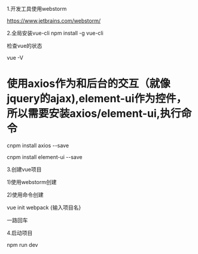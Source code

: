 1.开发工具使用webstorm

https://www.jetbrains.com/webstorm/

2.全局安装vue-cli
npm install -g vue-cli

检查vue的状态

vue -V

# 使用axios作为和后台的交互（就像jquery的ajax),element-ui作为控件，所以需要安装axios/element-ui,执行命令
cnpm install axios --save

cnpm install element-ui --save

3.创建vue项目

1)使用webstorm创建

2)使用命令创建

vue init webpack {输入项目名}

一路回车

4.启动项目

npm run dev
